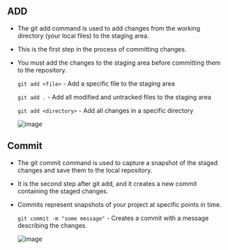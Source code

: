 ## ADD

- The git add command is used to add changes from the working directory (your local files) to the staging area. 
- This is the first step in the process of committing changes. 
- You must add the changes to the staging area before committing them to the repository.

  `git add <file>` - Add a specific file to the staging area
  
  `git add .` - Add all modified and untracked files to the staging area
  
  `git add <directory>` - Add all changes in a specific directory

    ![image](https://github.com/user-attachments/assets/46958152-fffe-4335-a0fc-3292be1b5511)

## Commit

- The git commit command is used to capture a snapshot of the staged changes and save them to the local repository. 
- It is the second step after git add, and it creates a new commit containing the staged changes. 
- Commits represent snapshots of your project at specific points in time.

  `git commit -m "some message"` - Creates a commit with a message describing the changes.

  ![image](https://github.com/user-attachments/assets/b531b711-6144-4943-ad03-f875b752a47a)

